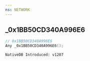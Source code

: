 ```yaml
---
ns: NETWORK
---
```

## _0x1BB50CD340A996E6

```c
// 0x1BB50CD340A996E6
Any _0x1BB50CD340A996E6();
```

```
NativeDB Introduced: v1207
```


